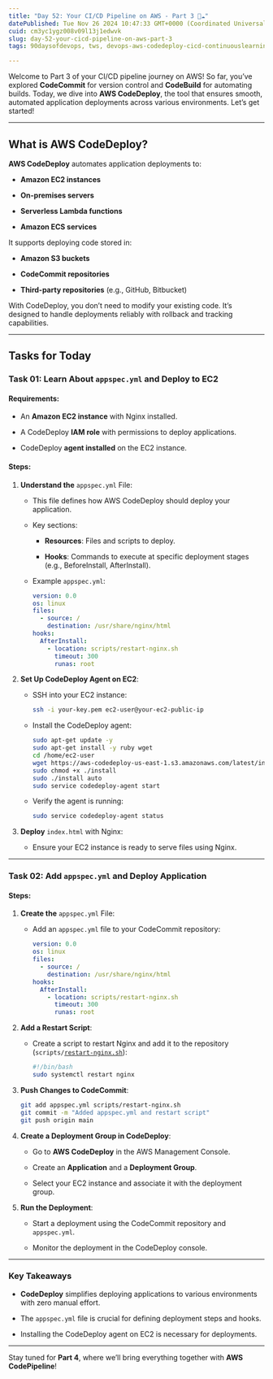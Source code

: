 ```yaml
---
title: "Day 52: Your CI/CD Pipeline on AWS - Part 3 🚀☁"
datePublished: Tue Nov 26 2024 10:47:33 GMT+0000 (Coordinated Universal Time)
cuid: cm3yc1ygz008v09l13j1edwvk
slug: day-52-your-cicd-pipeline-on-aws-part-3
tags: 90daysofdevops, tws, devops-aws-codedeploy-cicd-continuouslearning-cloudcomputing-learningbydoing

---
```


Welcome to Part 3 of your CI/CD pipeline journey on AWS! So far, you’ve explored **CodeCommit** for version control and **CodeBuild** for automating builds. Today, we dive into **AWS CodeDeploy**, the tool that ensures smooth, automated application deployments across various environments. Let’s get started!

---

## What is AWS CodeDeploy?

**AWS CodeDeploy** automates application deployments to:

* **Amazon EC2 instances**
    
* **On-premises servers**
    
* **Serverless Lambda functions**
    
* **Amazon ECS services**
    

It supports deploying code stored in:

* **Amazon S3 buckets**
    
* **CodeCommit repositories**
    
* **Third-party repositories** (e.g., GitHub, Bitbucket)
    

With CodeDeploy, you don’t need to modify your existing code. It’s designed to handle deployments reliably with rollback and tracking capabilities.

---

## Tasks for Today

### **Task 01: Learn About** `appspec.yml` and Deploy to EC2

#### Requirements:

* An **Amazon EC2 instance** with Nginx installed.
    
* A CodeDeploy **IAM role** with permissions to deploy applications.
    
* CodeDeploy **agent installed** on the EC2 instance.
    

#### Steps:

1. **Understand the** `appspec.yml` File:
    
    * This file defines how AWS CodeDeploy should deploy your application.
        
    * Key sections:
        
        * **Resources**: Files and scripts to deploy.
            
        * **Hooks**: Commands to execute at specific deployment stages (e.g., BeforeInstall, AfterInstall).
            
    * Example `appspec.yml`:
        
        ```yaml
        version: 0.0
        os: linux
        files:
          - source: /
            destination: /usr/share/nginx/html
        hooks:
          AfterInstall:
            - location: scripts/restart-nginx.sh
              timeout: 300
              runas: root
        ```
        
2. **Set Up CodeDeploy Agent on EC2**:
    
    * SSH into your EC2 instance:
        
        ```bash
        ssh -i your-key.pem ec2-user@your-ec2-public-ip
        ```
        
    * Install the CodeDeploy agent:
        
        ```bash
        sudo apt-get update -y
        sudo apt-get install -y ruby wget
        cd /home/ec2-user
        wget https://aws-codedeploy-us-east-1.s3.amazonaws.com/latest/install
        sudo chmod +x ./install
        sudo ./install auto
        sudo service codedeploy-agent start
        ```
        
    * Verify the agent is running:
        
        ```bash
        sudo service codedeploy-agent status
        ```
        
3. **Deploy** `index.html` with Nginx:
    
    * Ensure your EC2 instance is ready to serve files using Nginx.
        

---

### **Task 02: Add** `appspec.yml` and Deploy Application

#### Steps:

1. **Create the** `appspec.yml` File:
    
    * Add an `appspec.yml` file to your CodeCommit repository:
        
        ```yaml
        version: 0.0
        os: linux
        files:
          - source: /
            destination: /usr/share/nginx/html
        hooks:
          AfterInstall:
            - location: scripts/restart-nginx.sh
              timeout: 300
              runas: root
        ```
        
2. **Add a Restart Script**:
    
    * Create a script to restart Nginx and add it to the repository (`scripts/`[`restart-nginx.sh`](http://restart-nginx.sh)):
        
        ```bash
        #!/bin/bash
        sudo systemctl restart nginx
        ```
        
3. **Push Changes to CodeCommit**:
    
    ```bash
    git add appspec.yml scripts/restart-nginx.sh
    git commit -m "Added appspec.yml and restart script"
    git push origin main
    ```
    
4. **Create a Deployment Group in CodeDeploy**:
    
    * Go to **AWS CodeDeploy** in the AWS Management Console.
        
    * Create an **Application** and a **Deployment Group**.
        
    * Select your EC2 instance and associate it with the deployment group.
        
5. **Run the Deployment**:
    
    * Start a deployment using the CodeCommit repository and `appspec.yml`.
        
    * Monitor the deployment in the CodeDeploy console.
        

---

### Key Takeaways

* **CodeDeploy** simplifies deploying applications to various environments with zero manual effort.
    
* The `appspec.yml` file is crucial for defining deployment steps and hooks.
    
* Installing the CodeDeploy agent on EC2 is necessary for deployments.
    

---

Stay tuned for **Part 4**, where we’ll bring everything together with **AWS CodePipeline**!